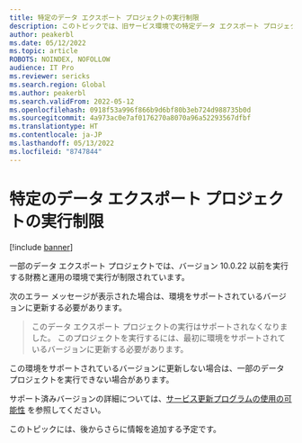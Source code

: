 ```yaml
---
title: 特定のデータ エクスポート プロジェクトの実行制限
description: このトピックでは、旧サービス環境での特定データ エクスポート プロジェクトの実行制限に関する情報を提供します。
author: peakerbl
ms.date: 05/12/2022
ms.topic: article
ROBOTS: NOINDEX, NOFOLLOW
audience: IT Pro
ms.reviewer: sericks
ms.search.region: Global
ms.author: peakerbl
ms.search.validFrom: 2022-05-12
ms.openlocfilehash: 0918f53a996f866b9d6bf80b3eb724d988735b0d
ms.sourcegitcommit: 4a973ac0e7af0176270a8070a96a52293567dfbf
ms.translationtype: HT
ms.contentlocale: ja-JP
ms.lasthandoff: 05/13/2022
ms.locfileid: "8747844"
---
```

# <a name="execution-restrictions-for-specific-data-export-projects"></a>特定のデータ エクスポート プロジェクトの実行制限

[!include [banner](../includes/banner.md)]

一部のデータ エクスポート プロジェクトでは、バージョン 10.0.22 以前を実行する財務と運用の環境で実行が制限されています。

次のエラー メッセージが表示された場合は、環境をサポートされているバージョンに更新する必要があります。

> このデータ エクスポート プロジェクトの実行はサポートされなくなりました。 このプロジェクトを実行するには、最初に環境をサポートされているバージョンに更新する必要があります。

この環境をサポートされているバージョンに更新しない場合は、一部のデータ プロジェクトを実行できない場合があります。

サポート済みバージョンの詳細については、[サービス更新プログラムの使用の可能性](../../fin-ops/get-started/public-preview-releases.md) を参照してください。

このトピックには、後からさらに情報を追加する予定です。
